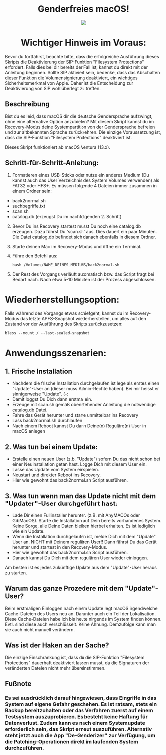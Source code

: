 <h1 align="center">Genderfreies macOS!</h1>


<p align="center">
  <img src="https://user-images.githubusercontent.com/98193439/276884315-3c3efadf-b1a6-452e-b09a-eda1ff3a3eb8.png">
</p>

<h1 align="center">Wichtiger Hinweis im Voraus:</h1>
Bevor du fortfährst, beachte bitte, dass die erfolgreiche Ausführung dieses Skripts die Deaktivierung der SIP-Funktion "Filesystem Protections" erfordert. Falls dies bei dir bereits der Fall ist, kannst du direkt mit der Anleitung beginnen. Sollte SIP aktiviert sein, bedenke, dass das Abschalten dieser Funktion die Volumensignierung deaktiviert, ein wichtiges Sicherheitsmerkmal von Apple. Daher ist die Entscheidung zur Deaktivierung von SIP wohlüberlegt zu treffen.

## Beschreibung
Bist du es leid, dass macOS dir die deutsche Gendersprache aufzwingt, ohne eine alternative Option anzubieten? Mit diesem Skript kannst du im Recovery-Modus deine Systempartition von der Gendersprache befreien und zur altbekannten Sprache zurückkehren. Die einzige Voraussetzung ist, dass die SIP-Funktion "Filesystem Protections" deaktiviert ist. 

Dieses Skript funktioniert ab macOS Ventura (13.x).

## Schritt-für-Schritt-Anleitung:
1. Formatieren eines USB-Sticks oder nutze ein anderes Medium (Du kannst auch das User Verzeichnis des System Volumes verwenden) als FAT32 oder HFS+. Es müssen folgende 4 Dateien immer zusammen in einem Ordner sein:

- back2normal.sh
- suchbegriffe.txt
- scan.sh
- catalog.db (erzeugst Du im nachfolgenden 2. Schritt)
  
2. Bevor Du ins Recovery startest musst Du noch eine catalog.db erzeugen. Dazu führst Du 'scan.sh' aus. Dies dauert ein paar Minuten. Die Datei catalog.db befindet sich danach ebenfalls in diesem Ordner.
3. Starte deinen Mac im Recovery-Modus und öffne ein Terminal.
4. Führe den Befehl aus:
   

       bash /Volumes/NAME_DEINES_MEDIUMS/back2normal.sh
   

5. Der Rest des Vorgangs verläuft automatisch bzw. das Script fragt bei Bedarf nach. Nach etwa 5-10 Minuten ist der Prozess abgeschlossen.

# Wiederherstellungsoption:
Falls während des Vorgangs etwas schiefgeht, kannst du im Recovery-Modus das letzte APFS-Snapshot wiederherstellen, um alles auf den Zustand vor der Ausführung des Skripts zurückzusetzen:

    bless --mount / --last-sealed-snapshot

# Anwendungsszenarien:

## 1. Frische Installation
- Nachdem die frische Installation durchgelaufen ist lege als erstes einen "Update"-User an (dieser muss Admin-Rechte haben). Bei mir heisst er sinnigerweise "Update". (-:
- Damit loggst Du Dich dann erstmal ein.
- Erzeuge mit scan.sh gemäß obenstehender Anleitung die notwendige catalog.db Datei.
- Fahre das Gerät herunter und starte unmittelbar ins Recovery
- Lass back2normal.sh durchlaufen
- Nach einem Reboot kannst Du dann Deine(n) Reguläre(n) User in macOS anlegen

## 2. Was tun bei einem Update: 
- Erstelle einen neuen User (z.b. "Update") sofern Du das nicht schon bei einer Neuinstallation getan hast. Logge Dich mit diesem User ein.
- Lasse das Update vom System einspielen.
- Neustart und direkter Reboot ins Recovery.
- Hier wie gewohnt das back2normal.sh Script ausführen.
 
## 3. Was tun wenn man das Update nicht mit dem "Updater"-User durchgeführt hast:    
- Lade Dir einen Fullinstaller herunter. (z.B. mit AnyMACOs oder GibMacOS). Starte die Installation auf Dein bereits vorhandenes System. Keine Sorge, alle Deine Daten bleiben hierbei erhalten. Es ist lediglich wie ein Update.
- Wenn die Installation durchgelaufen ist, melde Dich mit dem "Update" User an. NICHT mit Deinem regulären User!! Dann fährst Du das Gerät herunter und startest in den Recovery-Modus.
- Hier wie gewohnt das back2normal.sh Script ausführen.
- Danach kannst Du Dich mit dem regulären User wieder einloggen.

Am besten ist es jedes zukünftige Update aus dem "Update"-User heraus zu starten. 

## Warum das ganze Prozedere mit dem "Update"-User?
Beim erstmaligen Einloggen nach einem Update legt macOS irgendwelche Cache-Dateien des Users neu an. Darunter auch ein Teil der Lokalisation. Diese Cache-Dateien habe ich bis heute nirgends im System finden können. Evtl. sind diese auch verschlüsselt. Keine Ahnung. Demzufolge kann man sie auch nicht manuell verändern.


## Was ist der Haken an der Sache?
Die einzige Einschränkung ist, dass du die SIP-Funktion "Filesystem Protections" dauerhaft deaktiviert lassen musst, da die Signaturen der veränderten Dateien nicht mehr übereinstimmen.

## Fußnote
### Es sei ausdrücklich darauf hingewiesen, dass Eingriffe in das System auf eigene Gefahr geschehen. Es ist ratsam, stets ein Backup bereitzuhalten oder das Verfahren zuerst auf einem Testsystem auszuprobieren. Es besteht keine Haftung für Datenverlust. Zudem kann es nach einem Systemupdate erforderlich sein, das Skript erneut auszuführen. Alternativ steht jetzt auch die App "De-Genderizer" zur Verfügung, um die Patching-Operationen direkt im laufenden System durchzuführen.


